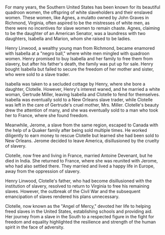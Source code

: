 For many years, the Southern United States has been known for its beautiful quadroon women, the offspring of white slaveholders and their enslaved women. These women, like Agnes, a mulatto owned by John Graves in Richmond, Virginia, often aspired to be the mistresses of white men, as there were no incentives for slave women to remain chaste. Agnes, claiming to be the daughter of an American Senator, was a laundress with two daughters, Isabella and Marion, whom she raised to be ladies.

Henry Linwood, a wealthy young man from Richmond, became enamored with Isabella at a "negro ball," where white men mingled with quadroon women. Henry promised to buy Isabella and her family to free them from slavery, but after his father's death, the family was put up for sale. Henry bought Isabella but failed to secure the freedom of her mother and sister, who were sold to a slave trader.

Isabella was taken to a secluded cottage by Henry, where she bore a daughter, Clotelle. However, Henry's interest waned, and he married a white woman, Gertrude Miller, leaving Isabella and Clotelle to fend for themselves. Isabella was eventually sold to a New Orleans slave trader, while Clotelle was left in the care of Gertrude's cruel mother, Mrs. Miller. Clotelle's beauty drew the attention of many, and she was eventually sold to a man who took her to France, where she found freedom.

Meanwhile, Jerome, a slave from the same region, escaped to Canada with the help of a Quaker family after being sold multiple times. He worked diligently to earn money to rescue Clotelle but learned she had been sold to New Orleans. Jerome decided to leave America, disillusioned by the cruelty of slavery.

Clotelle, now free and living in France, married Antoine Devenant, but he died in India. She returned to France, where she was reunited with Jerome, who had also settled there. They married and lived a happy life in Europe, away from the oppression of slavery.

Henry Linwood, Clotelle's father, who had become disillusioned with the institution of slavery, resolved to return to Virginia to free his remaining slaves. However, the outbreak of the Civil War and the subsequent emancipation of slaves rendered his plans unnecessary.

Clotelle, now known as the "Angel of Mercy," devoted her life to helping freed slaves in the United States, establishing schools and providing aid. Her journey from a slave in the South to a respected figure in the fight for freedom and equality highlighted the resilience and strength of the human spirit in the face of adversity.